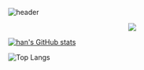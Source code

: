![header](https://capsule-render.vercel.app/api?type=waving&color=gradient&height=300&section=header&text=Han's%20Github!&fontSize=90)

<p align=center>
  <img src="https://github-readme-stats.vercel.app/api?username=lxxhanx&theme=radical">
</p>

[![han's GitHub stats](https://github-readme-stats.vercel.app/api?username=lxxhanx&theme=radical)](https://github.com/anuraghazra/github-readme-stats)

![Top Langs](https://github-readme-stats.vercel.app/api/top-langs/?username=lxxhanx&layout=compact)
